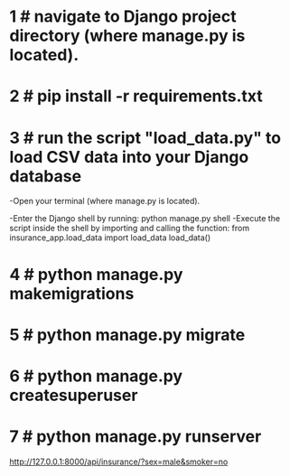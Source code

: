 # 1 # navigate to Django project directory (where manage.py is located).

# 2 # pip install -r requirements.txt

# 3 # run the script "load_data.py" to load CSV data into your Django database
-Open your terminal  (where manage.py is located).

-Enter the Django shell by running:
python manage.py shell
-Execute the script inside the shell by importing and calling the function:
from insurance_app.load_data import load_data
load_data()



# 4 # python manage.py makemigrations

# 5 # python manage.py migrate

# 6 # python manage.py createsuperuser 

# 7 #   python manage.py runserver





http://127.0.0.1:8000/api/insurance/?sex=male&smoker=no

